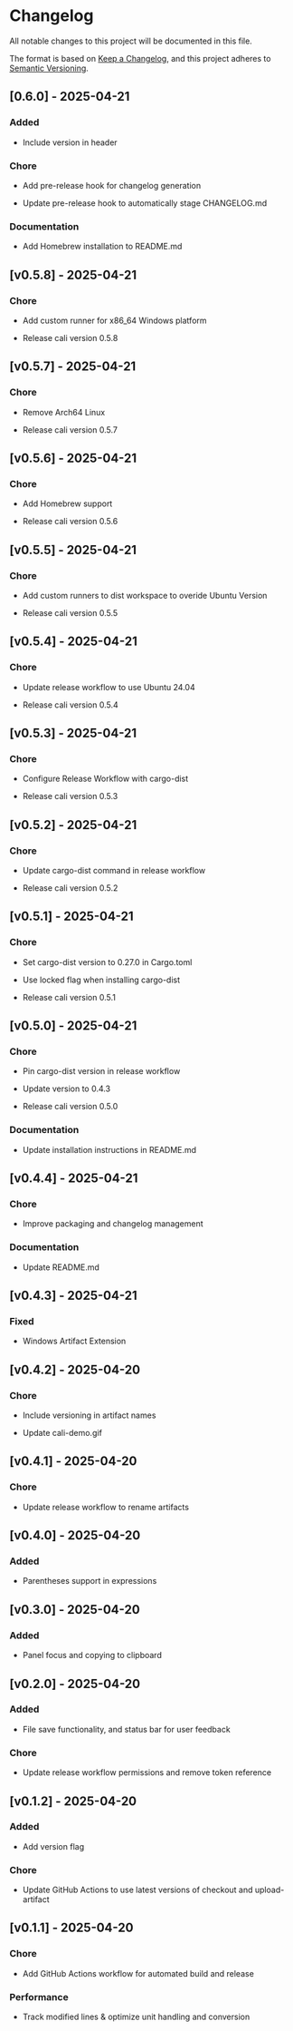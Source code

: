 # Changelog

All notable changes to this project will be documented in this file.

The format is based on [Keep a Changelog](https://keepachangelog.com/en/1.0.0/),
and this project adheres to [Semantic Versioning](https://semver.org/spec/v2.0.0.html).
## [0.6.0] - 2025-04-21


### Added

- Include version in header


### Chore

- Add pre-release hook for changelog generation

- Update pre-release hook to automatically stage CHANGELOG.md


### Documentation

- Add Homebrew installation to README.md

## [v0.5.8] - 2025-04-21


### Chore

- Add custom runner for x86_64 Windows platform

- Release cali version 0.5.8

## [v0.5.7] - 2025-04-21


### Chore

- Remove Arch64 Linux

- Release cali version 0.5.7

## [v0.5.6] - 2025-04-21


### Chore

- Add Homebrew support

- Release cali version 0.5.6

## [v0.5.5] - 2025-04-21


### Chore

- Add custom runners to dist workspace to overide Ubuntu Version

- Release cali version 0.5.5

## [v0.5.4] - 2025-04-21


### Chore

- Update release workflow to use Ubuntu 24.04

- Release cali version 0.5.4

## [v0.5.3] - 2025-04-21


### Chore

- Configure Release Workflow with cargo-dist

- Release cali version 0.5.3

## [v0.5.2] - 2025-04-21


### Chore

- Update cargo-dist command in release workflow

- Release cali version 0.5.2

## [v0.5.1] - 2025-04-21


### Chore

- Set cargo-dist version to 0.27.0 in Cargo.toml

- Use locked flag when installing cargo-dist

- Release cali version 0.5.1

## [v0.5.0] - 2025-04-21


### Chore

- Pin cargo-dist version in release workflow

- Update version to 0.4.3

- Release cali version 0.5.0


### Documentation

- Update installation instructions in README.md

## [v0.4.4] - 2025-04-21


### Chore

- Improve packaging and changelog management


### Documentation

- Update README.md

## [v0.4.3] - 2025-04-21


### Fixed

- Windows Artifact Extension

## [v0.4.2] - 2025-04-20


### Chore

- Include versioning in artifact names

- Update cali-demo.gif

## [v0.4.1] - 2025-04-20


### Chore

- Update release workflow to rename artifacts

## [v0.4.0] - 2025-04-20


### Added

- Parentheses support in expressions

## [v0.3.0] - 2025-04-20


### Added

- Panel focus and copying to clipboard

## [v0.2.0] - 2025-04-20


### Added

- File save functionality, and status bar for user feedback


### Chore

- Update release workflow permissions and remove token reference

## [v0.1.2] - 2025-04-20


### Added

- Add version flag


### Chore

- Update GitHub Actions to use latest versions of checkout and upload-artifact

## [v0.1.1] - 2025-04-20


### Chore

- Add GitHub Actions workflow for automated build and release


### Performance

- Track modified lines & optimize unit handling and conversion


